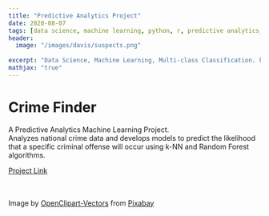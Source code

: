```yaml
---
title: "Predictive Analytics Project"
date: 2020-08-07
tags: [data science, machine learning, python, r, predictive analytics, classification, k-nn, random forest]
header:
  image: "/images/davis/suspects.png"
  
excerpt: "Data Science, Machine Learning, Multi-class Classification. k-NN, Random Forest, Python, R"
mathjax: "true"
---
```


# Crime Finder
A Predictive Analytics Machine Learning Project.
<br>
Analyzes national crime data and develops models to predict the likelihood that a specific criminal offense will occur using k-NN and Random Forest algorithms.

<a href="https://github.com/amodavis/Crime_Finder">Project Link</a>

<br>
<br>
Image by <a href="https://pixabay.com/users/openclipart-vectors-30363/?utm_source=link-attribution&amp;utm_medium=referral&amp;utm_campaign=image&amp;utm_content=1294323">OpenClipart-Vectors</a> from <a href="https://pixabay.com/?utm_source=link-attribution&amp;utm_medium=referral&amp;utm_campaign=image&amp;utm_content=1294323">Pixabay</a>
